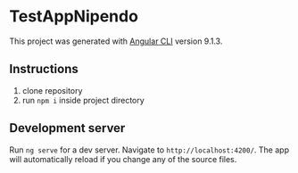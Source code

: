 # TestAppNipendo

This project was generated with [Angular CLI](https://github.com/angular/angular-cli) version 9.1.3.

## Instructions

1. clone repository
2. run `npm i` inside project directory

## Development server

Run `ng serve` for a dev server. Navigate to `http://localhost:4200/`. The app will automatically reload if you change any of the source files.

